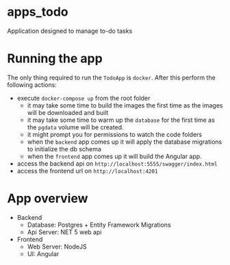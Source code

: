 # apps_todo
Application designed to manage to-do tasks

# Running the app
The only thing required to run the `TodoApp` is `docker`. After this perform the following actions:
- execute `docker-compose up` from the root folder
  - it may take some time to build the images the first time as the images will be downloaded and built
  - it may take some time to warm up the `database` for the first time as the `pgdata` volume will be created. 
  - it might prompt you for permissions to watch the code folders
  - when the `backend` app comes up it will apply the database migrations to initialize the db schema
  - when the `frontend` app comes up it will build the Angular app.
- access the backend api on `http://localhost:5555/swagger/index.html`
- access the frontend url on `http://localhost:4201`

# App overview
- Backend
  - Database: Postgres + Entity Framework Migrations
  - Api Server: NET 5 web api
- Frontend
  - Web Server: NodeJS
  - UI: Angular

